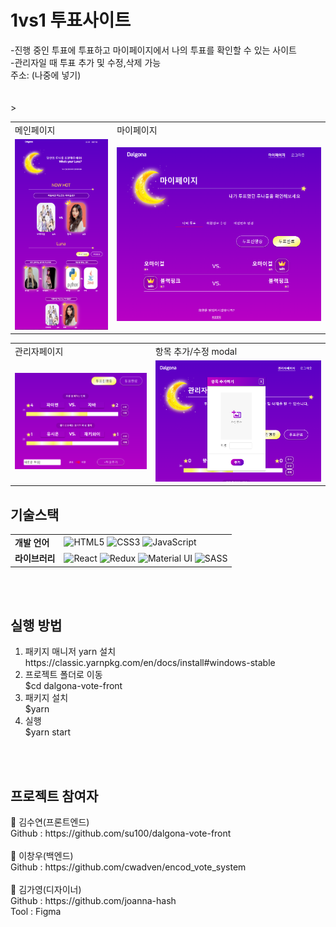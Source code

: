 
<h1>1vs1 투표사이트</h1>   
-진행 중인 투표에 투표하고 마이페이지에서 나의 투표를 확인할 수 있는 사이트 
<br>
-관리자일 때 투표 추가 및 수정,삭제 가능
<br>
주소: (나중에 넣기)
<br><br><br>
  
<table>
  <tr><td>메인페이지</td><td>마이페이지</td>></tr>
  <tr><td>
<img alt="home" src="https://github.com/su100/dalgona-vote-front/blob/master/assets/home.PNG?raw=true"/></td><td>
<img alt="my" src="https://github.com/su100/dalgona-vote-front/blob/master/assets/my02.PNG?raw=true"/></td></tr>
  </table>

<table>
  <tr><td>관리자페이지</td><td>항목 추가/수정 modal</td</tr>
  <tr><td><img alt="admin" src="https://github.com/su100/dalgona-vote-front/blob/master/assets/admin-new-vote01.PNG?raw=true"/></td><td><img alt="modal" src="https://github.com/su100/dalgona-vote-front/blob/master/assets/admin-new-vote03.PNG?raw=true"/></td></tr>
  </table>

<p>
<h2>기술스택</h2>
<table>
  <tr><td><strong>개발 언어</strong></td><td>
<img alt="HTML5" src="https://img.shields.io/badge/html5%20-%23E34F26.svg?&style=for-the-badge&logo=html5&logoColor=white"/>
<img alt="CSS3" src="https://img.shields.io/badge/css3%20-%231572B6.svg?&style=for-the-badge&logo=css3&logoColor=white"/>
<img alt="JavaScript" src="https://img.shields.io/badge/javascript%20-%23323330.svg?&style=for-the-badge&logo=javascript&logoColor=%23F7DF1E"/></td></tr>
  <tr><td><strong>라이브러리</strong></td><td>
<img alt="React" src="https://img.shields.io/badge/react%20-%2320232a.svg?&style=for-the-badge&logo=react&logoColor=%2361DAFB"/>
<img alt="Redux" src="https://img.shields.io/badge/redux%20-%23593d88.svg?&style=for-the-badge&logo=redux&logoColor=white"/>
<img alt="Material UI" src="https://img.shields.io/badge/material%20ui%20-%230081CB.svg?&style=for-the-badge&logo=material-ui&logoColor=white"/>
<img alt="SASS" src="https://img.shields.io/badge/SASS%20-hotpink.svg?&style=for-the-badge&logo=SASS&logoColor=white"/></td></tr>
  </table>
</p>
<br>
<br>
<p>
<h2>실행 방법</h2>
<ol>
<li> 패키지 매니저 yarn 설치<br>
https://classic.yarnpkg.com/en/docs/install#windows-stable</li> 
<li>프로젝트 폴더로 이동<br>
$cd dalgona-vote-front</li>
<li>패키지 설치<br>
$yarn</li>
<li>실행<br>
$yarn start</li>
</ol>
</p>
<br>
<br>
<p>
<h2>프로젝트 참여자</h2>
👤 김수연(프론트엔드)<br>
Github : https://github.com/su100/dalgona-vote-front <br>
<br>
👤 이창우(백엔드)<br>
Github : https://github.com/cwadven/encod_vote_system <br>
<br>
👤 김가영(디자이너)<br>
Github : https://github.com/joanna-hash <br>
Tool : Figma <br>
</p>
